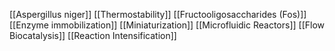 [[Aspergillus niger]]
[[Thermostability]]
[[Fructooligosaccharides (Fos)]]
[[Enzyme immobilization]]
[[Miniaturization]]
[[Microfluidic Reactors]]
[[Flow Biocatalysis]]
[[Reaction Intensification]]
